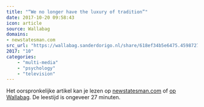 ```yaml
---
title: "“We no longer have the luxury of tradition”"
date: 2017-10-20 09:58:43
icon: article
source: Wallabag
domains:
- newstatesman.com
src_url: "https://wallabag.sanderdorigo.nl/share/618ef34b5e6475.45987275"
2017: "10"
categories:
    - "multi-media"
    - "psychology"
    - "television"
---
```

Het oorspronkelijke artikel kan je lezen op [newstatesman.com](https://www.newstatesman.com/politics/2013/10/russell-brand-on-revolution) of [op Wallabag](https://wallabag.sanderdorigo.nl/share/618ef34b5e6475.45987275). De leestijd is ongeveer 27 minuten.
